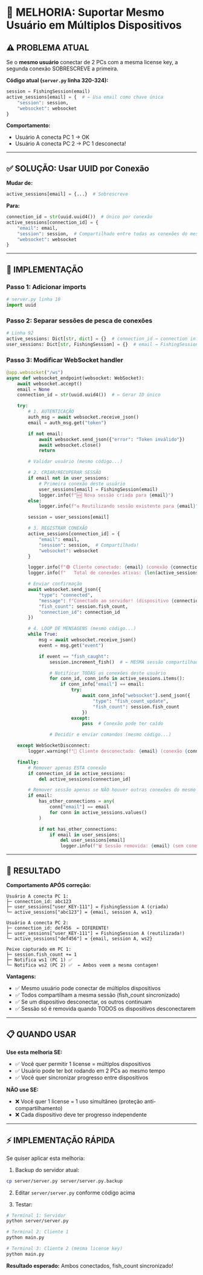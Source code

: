 # 🔧 MELHORIA: Suportar Mesmo Usuário em Múltiplos Dispositivos

## ⚠️ PROBLEMA ATUAL

Se o **mesmo usuário** conectar de 2 PCs com a mesma license key, a segunda conexão SOBRESCREVE a primeira.

**Código atual (`server.py` linha 320-324):**
```python
session = FishingSession(email)
active_sessions[email] = {  # ← Usa email como chave única
    "session": session,
    "websocket": websocket
}
```

**Comportamento:**
- Usuário A conecta PC 1 → OK
- Usuário A conecta PC 2 → PC 1 desconecta!

---

## ✅ SOLUÇÃO: Usar UUID por Conexão

**Mudar de:**
```python
active_sessions[email] = {...}  # Sobrescreve
```

**Para:**
```python
connection_id = str(uuid.uuid4())  # Único por conexão
active_sessions[connection_id] = {
    "email": email,
    "session": session,  # Compartilhado entre todas as conexões do mesmo email
    "websocket": websocket
}
```

---

## 📝 IMPLEMENTAÇÃO

### Passo 1: Adicionar imports
```python
# server.py linha 10
import uuid
```

### Passo 2: Separar sessões de pesca de conexões
```python
# Linha 92
active_sessions: Dict[str, dict] = {}  # connection_id → connection info
user_sessions: Dict[str, FishingSession] = {}  # email → FishingSession (compartilhada)
```

### Passo 3: Modificar WebSocket handler
```python
@app.websocket("/ws")
async def websocket_endpoint(websocket: WebSocket):
    await websocket.accept()
    email = None
    connection_id = str(uuid.uuid4())  # ← Gerar ID único

    try:
        # 1. AUTENTICAÇÃO
        auth_msg = await websocket.receive_json()
        email = auth_msg.get("token")

        if not email:
            await websocket.send_json({"error": "Token inválido"})
            await websocket.close()
            return

        # Validar usuário (mesmo código...)

        # 2. CRIAR/RECUPERAR SESSÃO
        if email not in user_sessions:
            # Primeira conexão deste usuário
            user_sessions[email] = FishingSession(email)
            logger.info(f"🆕 Nova sessão criada para {email}")
        else:
            logger.info(f"♻️ Reutilizando sessão existente para {email}")

        session = user_sessions[email]

        # 3. REGISTRAR CONEXÃO
        active_sessions[connection_id] = {
            "email": email,
            "session": session,  # Compartilhada!
            "websocket": websocket
        }

        logger.info(f"🟢 Cliente conectado: {email} (conexão {connection_id[:8]})")
        logger.info(f"   Total de conexões ativas: {len(active_sessions)}")

        # Enviar confirmação
        await websocket.send_json({
            "type": "connected",
            "message": f"Conectado ao servidor! (dispositivo {connection_id[:8]})",
            "fish_count": session.fish_count,
            "connection_id": connection_id
        })

        # 4. LOOP DE MENSAGENS (mesmo código...)
        while True:
            msg = await websocket.receive_json()
            event = msg.get("event")

            if event == "fish_caught":
                session.increment_fish()  # ← MESMA sessão compartilhada!

                # Notificar TODAS as conexões deste usuário
                for conn_id, conn_info in active_sessions.items():
                    if conn_info["email"] == email:
                        try:
                            await conn_info["websocket"].send_json({
                                "type": "fish_count_update",
                                "fish_count": session.fish_count
                            })
                        except:
                            pass  # Conexão pode ter caído

                # Decidir e enviar comandos (mesmo código...)

    except WebSocketDisconnect:
        logger.warning(f"🔴 Cliente desconectado: {email} (conexão {connection_id[:8]})")

    finally:
        # Remover apenas ESTA conexão
        if connection_id in active_sessions:
            del active_sessions[connection_id]

        # Remover sessão apenas se NÃO houver outras conexões do mesmo usuário
        if email:
            has_other_connections = any(
                conn["email"] == email
                for conn in active_sessions.values()
            )

            if not has_other_connections:
                if email in user_sessions:
                    del user_sessions[email]
                    logger.info(f"🗑️ Sessão removida: {email} (sem conexões ativas)")
```

---

## 🎯 RESULTADO

**Comportamento APÓS correção:**

```
Usuário A conecta PC 1:
├─ connection_id: abc123
├─ user_sessions["user_KEY-111"] = FishingSession A (criada)
└─ active_sessions["abc123"] = {email, session A, ws1}

Usuário A conecta PC 2:
├─ connection_id: def456  ← DIFERENTE!
├─ user_sessions["user_KEY-111"] = FishingSession A (reutilizada!)
└─ active_sessions["def456"] = {email, session A, ws2}

Peixe capturado em PC 1:
├─ session.fish_count += 1
├─ Notifica ws1 (PC 1) ✅
└─ Notifica ws2 (PC 2) ✅  ← Ambos veem a mesma contagem!
```

**Vantagens:**
- ✅ Mesmo usuário pode conectar de múltiplos dispositivos
- ✅ Todos compartilham a mesma sessão (fish_count sincronizado)
- ✅ Se um dispositivo desconectar, os outros continuam
- ✅ Sessão só é removida quando TODOS os dispositivos desconectarem

---

## 📋 QUANDO USAR

**Use esta melhoria SE:**
- ✅ Você quer permitir 1 license = múltiplos dispositivos
- ✅ Usuário pode ter bot rodando em 2 PCs ao mesmo tempo
- ✅ Você quer sincronizar progresso entre dispositivos

**NÃO use SE:**
- ❌ Você quer 1 license = 1 uso simultâneo (proteção anti-compartilhamento)
- ❌ Cada dispositivo deve ter progresso independente

---

## ⚡ IMPLEMENTAÇÃO RÁPIDA

Se quiser aplicar esta melhoria:

1. Backup do servidor atual:
```bash
cp server/server.py server/server.py.backup
```

2. Editar `server/server.py` conforme código acima

3. Testar:
```bash
# Terminal 1: Servidor
python server/server.py

# Terminal 2: Cliente 1
python main.py

# Terminal 3: Cliente 2 (mesma license key)
python main.py
```

**Resultado esperado:** Ambos conectados, fish_count sincronizado!

